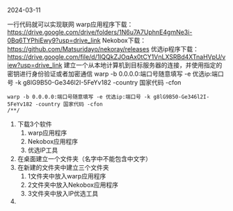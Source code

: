 2024-03-11

一行代码就可以实现联网
warp应用程序下载：https://drive.google.com/drive/folders/1N6u7A7UphnE4gmNe3i-0Bq6TYPhiEwy9?usp=drive_link
Nekobox下载：https://github.com/Matsuridayo/nekoray/releases
优选ip程序下载：https://drive.google.com/file/d/1lQQkZJOqAx0tCY1VnLXSRBd4XTnaHVpU/view?usp=drive_link
建立一个从本地计算机到目标服务器的连接，并使用指定的密钥进行身份验证或者加密通信
warp -b 0.0.0.0:端口号随意填写 -e 优选ip:端口号 -k g8lG9B50-Ge346l2I-5FeYv182 -country 国家代码 -cfon
```
warp -b 0.0.0.0:端口号随意填写 -e 优选ip:端口号 -k g8lG9B50-Ge346l2I-5FeYv182 -country 国家代码 -cfon
/**/
```
1. 下载3个软件
	1. warp应用程序
	2. Nekobox应用程序
	3. 优选IP工具
2. 在桌面建立一个文件夹（名字中不能包含中文字）
3. 在新建的文件夹中建立三个文件夹
	1. 1文件夹中放入warp应用程序
	2. 2文件夹中放入Nekobox应用程序
	3. 3文件夹中放入IP优选工具
4. 